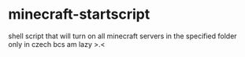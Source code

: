 # minecraft-startscript
shell script that will turn on all minecraft servers in the specified folder<br />
only in czech bcs am lazy >.<
